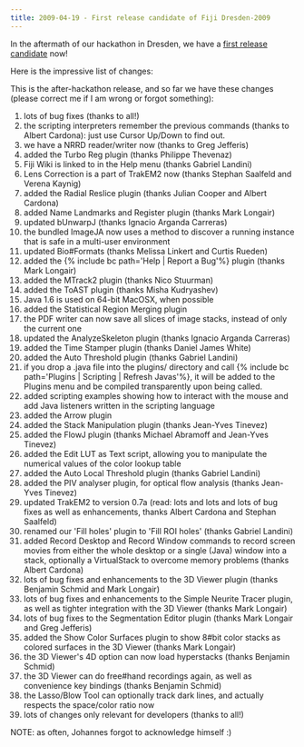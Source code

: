 ```yaml
---
title: 2009-04-19 - First release candidate of Fiji Dresden-2009
---
```


In the aftermath of our hackathon in Dresden, we have a [first release candidate](/downloads) now!

Here is the impressive list of changes:

This is the after-hackathon release, and so far we have these changes (please correct me if I am wrong or forgot something):

1.  lots of bug fixes (thanks to all!)
2.  the scripting interpreters remember the previous commands (thanks to Albert Cardona): just use Cursor Up/Down to find out.
3.  we have a NRRD reader/writer now (thanks to Greg Jefferis)
4.  added the Turbo Reg plugin (thanks Philippe Thevenaz)
5.  Fiji Wiki is linked to in the Help menu (thanks Gabriel Landini)
6.  Lens Correction is a part of TrakEM2 now (thanks Stephan Saalfeld and Verena Kaynig)
7.  added the Radial Reslice plugin (thanks Julian Cooper and Albert Cardona)
8.  added Name Landmarks and Register plugin (thanks Mark Longair)
9.  updated bUnwarpJ (thanks Ignacio Arganda Carreras)
10. the bundled ImageJA now uses a method to discover a running instance that is safe in a multi-user environment
11. updated Bio\#Formats (thanks Melissa Linkert and Curtis Rueden)
12. added the {% include bc path='Help | Report a Bug'%} plugin (thanks Mark Longair)
13. added the MTrack2 plugin (thanks Nico Stuurman)
14. added the ToAST plugin (thanks Misha Kudryashev)
15. Java 1.6 is used on 64-bit MacOSX, when possible
16. added the Statistical Region Merging plugin
17. the PDF writer can now save all slices of image stacks, instead of only the current one
18. updated the AnalyzeSkeleton plugin (thanks Ignacio Arganda Carreras)
19. added the Time Stamper plugin (thanks Daniel James White)
20. added the Auto Threshold plugin (thanks Gabriel Landini)
21. if you drop a .java file into the plugins/ directory and call {% include bc path='Plugins | Scripting | Refresh Javas'%}, it will be added to the Plugins menu and be compiled transparently upon being called.
22. added scripting examples showing how to interact with the mouse and add Java listeners written in the scripting language
23. added the Arrow plugin
24. added the Stack Manipulation plugin (thanks Jean-Yves Tinevez)
25. added the FlowJ plugin (thanks Michael Abramoff and Jean-Yves Tinevez)
26. added the Edit LUT as Text script, allowing you to manipulate the numerical values of the color lookup table
27. added the Auto Local Threshold plugin (thanks Gabriel Landini)
28. added the PIV analyser plugin, for optical flow analysis (thanks Jean-Yves Tinevez)
29. updated TrakEM2 to version 0.7a (read: lots and lots and lots of bug fixes as well as enhancements, thanks Albert Cardona and Stephan Saalfeld)
30. renamed our 'Fill holes' plugin to 'Fill ROI holes' (thanks Gabriel Landini)
31. added Record Desktop and Record Window commands to record screen movies from either the whole desktop or a single (Java) window into a stack, optionally a VirtualStack to overcome memory problems (thanks Albert Cardona)
32. lots of bug fixes and enhancements to the 3D Viewer plugin (thanks Benjamin Schmid and Mark Longair)
33. lots of bug fixes and enhancements to the Simple Neurite Tracer plugin, as well as tighter integration with the 3D Viewer (thanks Mark Longair)
34. lots of bug fixes to the Segmentation Editor plugin (thanks Mark Longair and Greg Jefferis)
35. added the Show Color Surfaces plugin to show 8\#bit color stacks as colored surfaces in the 3D Viewer (thanks Mark Longair)
36. the 3D Viewer's 4D option can now load hyperstacks (thanks Benjamin Schmid)
37. the 3D Viewer can do free\#hand recordings again, as well as convenience key bindings (thanks Benjamin Schmid)
38. the Lasso/Blow Tool can optionally track dark lines, and actually respects the space/color ratio now
39. lots of changes only relevant for developers (thanks to all!)

NOTE: as often, Johannes forgot to acknowledge himself :)


